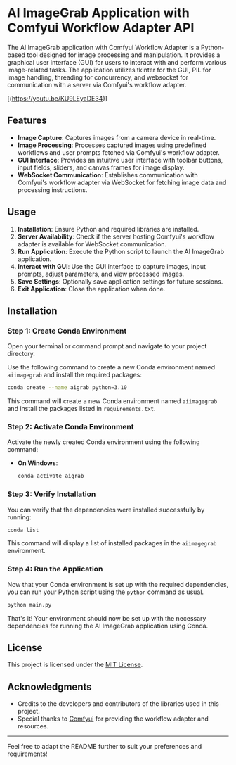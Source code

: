 # AI ImageGrab Application with Comfyui Workflow Adapter API

The AI ImageGrab application with Comfyui Workflow Adapter is a Python-based tool designed for image processing and manipulation. It provides a graphical user interface (GUI) for users to interact with and perform various image-related tasks. The application utilizes tkinter for the GUI, PIL for image handling, threading for concurrency, and websocket for communication with a server via Comfyui's workflow adapter.

[(https://youtu.be/KU9LEyaDE34)]
## Features

- **Image Capture**: Captures images from a camera device in real-time.
- **Image Processing**: Processes captured images using predefined workflows and user prompts fetched via Comfyui's workflow adapter.
- **GUI Interface**: Provides an intuitive user interface with toolbar buttons, input fields, sliders, and canvas frames for image display.
- **WebSocket Communication**: Establishes communication with Comfyui's workflow adapter via WebSocket for fetching image data and processing instructions.

## Usage

1. **Installation**: Ensure Python and required libraries are installed.
2. **Server Availability**: Check if the server hosting Comfyui's workflow adapter is available for WebSocket communication.
3. **Run Application**: Execute the Python script to launch the AI ImageGrab application.
4. **Interact with GUI**: Use the GUI interface to capture images, input prompts, adjust parameters, and view processed images.
5. **Save Settings**: Optionally save application settings for future sessions.
6. **Exit Application**: Close the application when done.


## Installation

### Step 1: Create Conda Environment

Open your terminal or command prompt and navigate to your project directory.

Use the following command to create a new Conda environment named `aiimagegrab` and install the required packages:

```bash
conda create --name aigrab python=3.10 
```

This command will create a new Conda environment named `aiimagegrab` and install the packages listed in `requirements.txt`.

### Step 2: Activate Conda Environment

Activate the newly created Conda environment using the following command:

- **On Windows**:
  ```bash
  conda activate aigrab
  ```
### Step 3: Verify Installation

You can verify that the dependencies were installed successfully by running:

```bash
conda list
```

This command will display a list of installed packages in the `aiimagegrab` environment.

### Step 4: Run the Application

Now that your Conda environment is set up with the required dependencies, you can run your Python script using the `python` command as usual.

```bash
python main.py
```

That's it! Your environment should now be set up with the necessary dependencies for running the AI ImageGrab application using Conda.

## License

This project is licensed under the [MIT License](LICENSE).

## Acknowledgments

- Credits to the developers and contributors of the libraries used in this project.
- Special thanks to [Comfyui](https://comfyui.com) for providing the workflow adapter and resources.

---

Feel free to adapt the README further to suit your preferences and requirements!
